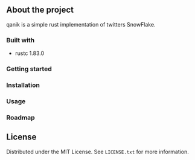 ## About the project 
qanik is a simple rust implementation of twitters SnowFlake.
### Built with
* rustc 1.83.0

### Getting started

### Installation

### Usage

### Roadmap

## License

Distributed under the MIT License. See `LICENSE.txt` for more information.


